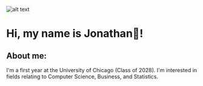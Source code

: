 ![alt text]((https://www.google.com/url?sa=i&url=https%3A%2F%2Fcrc.losrios.edu%2Facademics%2Fcareer-and-academic-communities%2Fbusiness-and-computer-science&psig=AOvVaw1Q88TYgGKZZcOC1qhBkYLi&ust=1725733478213000&source=images&cd=vfe&opi=89978449&ved=0CBEQjRxqFwoTCIj7man4rogDFQAAAAAdAAAAABAE))

# Hi, my name is Jonathan👋!
## About me: 
I'm a first year at the University of Chicago (Class of 2028). I'm interested in fields relating to Computer Science, Business, and Statistics. 





<!--
**jonathand2028/jonathand2028** is a ✨ _special_ ✨ repository because its `README.md` (this file) appears on your GitHub profile.

Here are some ideas to get you started:

- 🔭 I’m currently working on ...
- 🌱 I’m currently learning ...
- 👯 I’m looking to collaborate on ...
- 🤔 I’m looking for help with ...
- 💬 Ask me about ...
- 📫 How to reach me: ...
- 😄 Pronouns: ...
- ⚡ Fun fact: ...
-->
